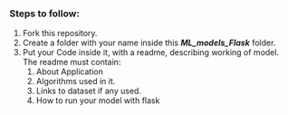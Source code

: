 ### Steps to follow:

1. Fork this repository.
2. Create a folder with your name inside this ***ML_models_Flask*** folder.
3. Put your Code inside it, with a readme, describing working of model. The readme must contain:
    1. About Application
    2. Algorithms used in it.
    3. Links to dataset if any used.
    4. How to run your model with flask
    
  
